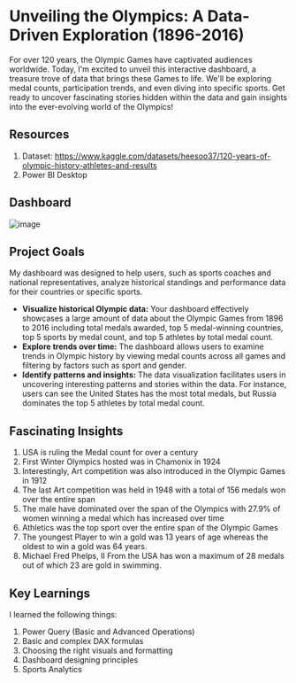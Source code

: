 # Unveiling the Olympics: A Data-Driven Exploration (1896-2016)
For over 120 years, the Olympic Games have captivated audiences worldwide. Today, I'm excited to unveil this interactive dashboard, a treasure trove of data that brings these Games to life. We'll be exploring medal counts, participation trends, and even diving into specific sports.  Get ready to uncover fascinating stories hidden within the data and gain insights into the ever-evolving world of the Olympics!

## Resources

1. Dataset: https://www.kaggle.com/datasets/heesoo37/120-years-of-olympic-history-athletes-and-results
2. Power BI Desktop

## Dashboard

![image](https://github.com/devvaditya/Olympics-History/assets/110883375/348e4c7a-846d-4079-837e-04837760d3b1)


## Project Goals

My dashboard was designed to help users, such as sports coaches and national representatives, analyze historical standings and performance data for their countries or specific sports.

- **Visualize historical Olympic data:** Your dashboard effectively showcases a large amount of data about the Olympic Games from 1896 to 2016 including total medals awarded, top 5 medal-winning countries, top 5 sports by medal count, and top 5 athletes by total medal count.
- **Explore trends over time:** The dashboard allows users to examine trends in Olympic history by viewing medal counts across all games and filtering by factors such as sport and gender.
- **Identify patterns and insights:** The data visualization facilitates users in uncovering interesting patterns and stories within the data. For instance, users can see the United States has the most total medals, but Russia dominates the top 5 athletes by total medal count.

## Fascinating Insights

1. USA is ruling the Medal count for over a century
2. First Winter Olympics hosted was in Chamonix in 1924
3. Interestingly, Art competition was also introduced in the Olympic Games in 1912
4. The last Art competition was held in 1948 with a total of 156 medals won over the entire span
5. The male have dominated over the span of the Olympics with 27.9% of women winning a medal which has increased over time
6. Athletics was the top sport over the entire span of the Olympic Games
7. The youngest Player to win a gold was 13 years of age whereas the oldest to win a gold was 64 years.
8. Michael Fred Phelps, II From the USA has won a maximum of 28 medals out of which 23 are gold in swimming.

## Key Learnings

I learned the following things:

1. Power Query (Basic and Advanced Operations)
2. Basic and complex DAX formulas
3. Choosing the right visuals and formatting
4. Dashboard designing principles
5. Sports Analytics
